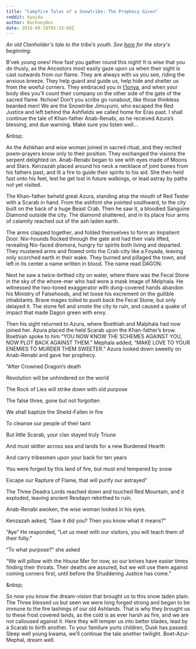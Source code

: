 ```yaml
---
title: "Campfire Tales of a Snowtribe: The Prophecy Given"
reddit: 4yajda
author: BuckneyBos
date: 2016-08-18T05:33:08Z
---
```


*An old Clanholder's tale to the tribe’s youth. See [here](https://www.reddit.com/r/teslore/comments/4x187w/campfire_tales_of_a_snowtribe_from_ash_we_came/) for the story's beginning.*


B’vek young ones! How fast you gather round this night! It is wise that you do thusly, as the Ancestors most easily gaze upon us when their sight is cast outwards from our flame. They are always with us you see, riding the anxious breeze. They help guard and guide us, help hide and shelter us from the woeful corners. They embraced you in [t’lonya](http://www.uesp.net/wiki/Lore:Lymdrenn_Tenvanni%27s_Journal), and when your body dies you’ll count their company on the other side of the gate of the sacred flame. Nchow! Don’t you scribs go runabout, like those thinkless bearded men! We are the Snowtribe Jimuyumi, who escaped the Red Justice and left behind the Ashfields we called home for Eras past. I shall continue the tale of Khan-father Anab-Renabi, as he received Azura’s blessing, and due warning.Make sure you listen well...

&amp;nbsp;

As the Ashkhan and wise woman joined in sacred ritual, and they recited poem-prayers know only to their position. They exchanged the visions the serpent delighted on. Anab-Renabi began to see with eyes made of Moons and Stars. Kenzazah placed around his neck a necklace of joint bones from his fathers past, and lit a fire to guide their spirits to his aid. She then held fast onto his feet, lest he get lost in future walkings, or lead astray by paths not yet visited.

The Khan-father beheld great Azura, standing atop the mouth of Red Tester with a Scarab in hand. From the ashfont she pointed southward, to the city built on the back of a huge Beast Crab. Then he saw it, a bloodied Sanguine Diamond outside the city. The diamond shattered, and in its place four arms of calamity reached out of the ash laden earth. 

The arms clapped together, and folded themselves to form an Impatient Door. Nix-hounds flocked through the gate and had their vials lifted, revealing Nix-faced dremora, hungry for spirits both living and departed. They mustered arms and flowed onto the Crab-city like a Foyada, leaving only scorched earth in their wake. They burned and pillaged the town, and left in its center a name written in blood. The name read DAGON.

Next he saw a twice-birthed city on water, where there was the Fecal Stone in the sky of the whore-mer who had wore a mask image of Melphala. He witnessed the two-toned exaggerator with dung-covered hands abandon his Ministry of Falsehoods, and let loose his excrement on the gullible inhabitants. Brave mages toiled to push back the Fecal Stone, but only delayed it. The stone fell and smote the city to ruin, and caused a quake of impact that made Dagon green with envy.

Then his sight returned to Azura, where Boethiah and Malphala had now joined her. Azura placed the held Scarab upon the Khan-father’s brow. Boethiah spoke to him “YOU NOW KNOW THE SCHEMES AGAINST YOU, NOW PLOT BACK AGAINST THEM.” Mephala added, “MAKE LOVE TO YOUR ENEMIES TO MURDER THEM SWEETER.” Azura looked down sweetly on Anab-Renabi and gave her prophecy.

“After Crowned Dragon’s death

Revolution will be unhindered on the world

The Rock of Lies will strike down with old purpose

The false three, gone but not forgotten

We shall baptize the Sheild-Fallen in fire

To cleanse our people of their taint

But little Scarab, your clan stayed truly Triune 

And must skitter across sea and lands for a new Burdened Hearth

And carry tribesmen upon your back for ten years

You were forged by this land of fire, but must end tempered by snow

Escape our Rapture of Flame, that will purify our astrayed”

The Three Deadra Lords reached down and touched Red Mountain, and it exploded, leaving ancient Resdayn rebirthed to ruin.

Anab-Renabi awoken, the wise woman looked in his eyes. 

Kenzazah asked, “Saw it did you? Then you know what it means?”

 “Aye” He responded, “Let us meet with our visitors, you will teach them of their folly.”

 “To what purpose?” she asked

“We will pillow with the House Mer for now, so our knives have easier times finding their throats. Their deaths are assured, but we will use them against coming corners first, until before the Shuddering Justice has come.”

&amp;nbsp; 

So now you know the dream-vision that brought us to this snow laden plain. The Three blessed us but seen we were long forged strong and began to be immune to the fire lashings of our old Ashlands. That is why they brought us to these  frost covered lands, as the cold is as ever harsh as fire, and we are not calloused against it. Here they will temper us into better blades, lead by a Scarab to birth another. To your familure yurts children, Dusk has passed. Sleep well young kwama, we’ll continue the tale another twilight. Boet-Azur-Mephal, dream well.

